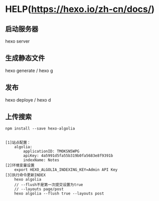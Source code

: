 # HELP(https://hexo.io/zh-cn/docs/)
## 启动服务器
hexo server
## 生成静态文件
hexo generate / hexo g

## 发布
hexo deploye / hexo d


## 上传搜索
    npm install --save hexo-algolia
    

    [1]站点配置： 
        algolia:
            applicationID: TMOKSN5WPG
            apiKey: 4a5991d5fa55b319b0fa5683e8f9391b
            indexName: Notes
    [2]环境变量设置
        export HEXO_ALGOLIA_INDEXING_KEY=Admin API Key
    [3]执行命令更新INDEX
        hexo algolia
        // --flush不是第一次提交设置为true
        // --layouts page/post
        hexo algolia --flush true --layouts post
